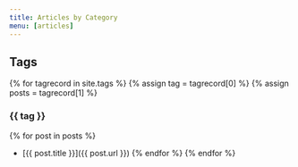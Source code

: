 ```yaml
---
title: Articles by Category
menu: [articles]
---
```


## Tags

{% for tagrecord in site.tags %}
  {% assign tag = tagrecord[0] %}
  {% assign posts = tagrecord[1] %}
### {{ tag }}
  {% for post in posts %}
- [{{ post.title }}]({{ post.url }})
  {% endfor %}
{% endfor %}
